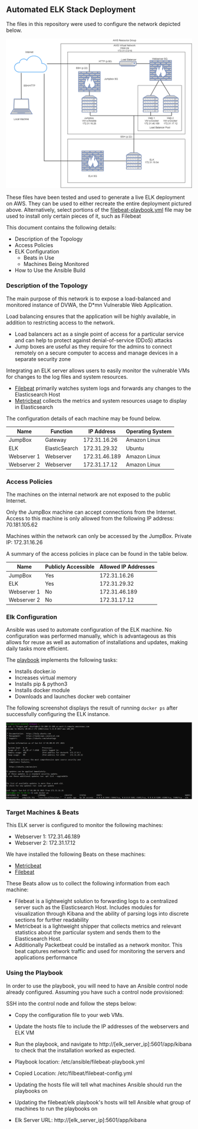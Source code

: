 ## Automated ELK Stack Deployment

The files in this repository were used to configure the network depicted below.

![Cloud Diagram 2](NetworkDiagrams/CloudDiagram2.png)

These files have been tested and used to generate a live ELK deployment on AWS. They can be used to either recreate the entire deployment pictured above. Alternatively, select portions of the [filebeat-playbook.yml](AnsiblePlaybooks/filebeat-playbook.yml) file may be used to install only certain pieces of it, such as Filebeat

This document contains the following details:
- Description of the Topology
- Access Policies
- ELK Configuration
  - Beats in Use
  - Machines Being Monitored
- How to Use the Ansible Build


### Description of the Topology

The main purpose of this network is to expose a load-balanced and monitored instance of DVWA, the D*mn Vulnerable Web Application.

Load balancing ensures that the application will be highly available, in addition to restricting access to the network.
- Load balancers act as a single point of access for a particular service and can help to protect against denial-of-service (DDoS) attacks
- Jump boxes are useful as they require for the admins to connect remotely on a secure computer to access and manage devices in a separate security zone

Integrating an ELK server allows users to easily monitor the vulnerable VMs for changes to the log files and system resources.
- [Filebeat](AnsiblePlaybooks/filebeat-playbook.yml) primarily watches system logs and forwards any changes to the Elasticsearch Host
- [Metricbeat](AnsiblePlaybooks/metricbeat-playbook) collects the metrics and system resources usage to display in Elasticsearch

The configuration details of each machine may be found below.

| Name        | Function      | IP Address    | Operating System |
| ----------- | ------------- | ------------- | ---------------- |
| JumpBox     | Gateway       | 172.31.16.26  | Amazon Linux     |
| ELK         | ElasticSearch | 172.31.29.32  | Ubuntu           |
| Webserver 1 | Webserver     | 172.31.46.189 | Amazon Linux     |
| Webserver 2 | Webserver     | 172.31.17.12  | Amazon Linux     |

### Access Policies

The machines on the internal network are not exposed to the public Internet. 

Only the JumpBox machine can accept connections from the Internet. Access to this machine is only allowed from the following IP address: 70.181.105.62

Machines within the network can only be accessed by the JumpBox. Private IP: 172.31.16.26

A summary of the access policies in place can be found in the table below.

| Name        | Publicly Accessible | Allowed IP Addresses |
| ----------- | ------------------- | -------------------- |
| JumpBox     | Yes                 | 172.31.16.26         |
| ELK         | Yes                 | 172.31.29.32         |
| Webserver 1 | No                  | 172.31.46.189        |
| Webserver 2 | No                  | 172.31.17.12         |

### Elk Configuration

Ansible was used to automate configuration of the ELK machine. No configuration was performed manually, which is advantageous as this allows for reuse as well as automation of installations and updates, making daily tasks more efficient.

The [playbook](AnsiblePlaybooks/install-elk.yml) implements the following tasks:

- Installs docker.io
- Increases virtual memory
- Installs pip & python3
- Installs docker module
- Downloads and launches docker web container

The following screenshot displays the result of running `docker ps` after successfully configuring the ELK instance.

![elk-docker](elk-docker.png)

### Target Machines & Beats
This ELK server is configured to monitor the following machines:
- Webserver 1: 172.31.46.189
- Webserver 2: 172.31.17.12

We have installed the following Beats on these machines:
- [Metricbeat](AnsiblePlaybooks/metricbeat-playbook)
- [Filebeat](AnsiblePlaybooks/filebeat-playbook.yml)

These Beats allow us to collect the following information from each machine:

- Filebeat is a lightweight solution to forwarding logs to a centralized server such as the Elasticsearch Host. Includes modules for visualization through Kibana and the ability of parsing logs into discrete sections for further readability
- Metricbeat is a lightweight shipper that collects metrics and relevant statistics about the particular system and sends them to the Elasticsearch Host.
- Additionally Packetbeat could be installed as a network monitor. This beat captures network traffic and used for monitoring the servers and applications performance

### Using the Playbook
In order to use the playbook, you will need to have an Ansible control node already configured. Assuming you have such a control node provisioned: 

SSH into the control node and follow the steps below:
- Copy the configuration file to your web VMs.
- Update the hosts file to include the IP addresses of the webservers and ELK VM
- Run the playbook, and navigate to http://[elk_server_ip]:5601/app/kibana to check that the installation worked as expected.

- Playbook location: /etc/ansible/filebeat-playbook.yml
- Copied Location: /etc/filbeat/filebeat-config.yml
- Updating the hosts file will tell what machines Ansible should run the playbooks on
- Updating the filebeat/elk playbook's hosts will tell Ansible what group of machines to run the playbooks on
- Elk Server URL: http://[elk_server_ip]:5601/app/kibana

